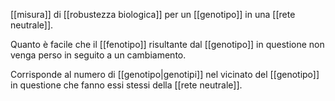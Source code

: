 [[misura]] di [[robustezza biologica]] per un [[genotipo]] in una [[rete neutrale]].

Quanto è facile che il [[fenotipo]] risultante dal [[genotipo]] in questione non venga perso in seguito a un cambiamento.

Corrisponde al numero di [[genotipo|genotipi]] nel vicinato del [[genotipo]] in questione che fanno essi stessi della [[rete neutrale]].
